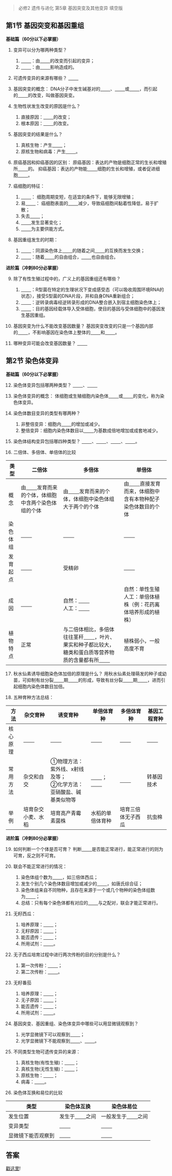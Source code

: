 > 必修2 遗传与进化 第5章 基因突变及其他变异 填空版

## 第1节 基因突变和基因重组

**基础篇（60分以下必掌握）**

1. 变异可以分为哪两种类型？
    1. <u>&nbsp;&nbsp;&nbsp;&nbsp;&nbsp;&nbsp;&nbsp;&nbsp;</u>：由<u>&nbsp;&nbsp;&nbsp;&nbsp;&nbsp;&nbsp;&nbsp;&nbsp;</u>的改变而引起的变异；
    2. <u>&nbsp;&nbsp;&nbsp;&nbsp;&nbsp;&nbsp;&nbsp;&nbsp;</u>：由<u>&nbsp;&nbsp;&nbsp;&nbsp;&nbsp;&nbsp;&nbsp;&nbsp;</u>影响造成的。
   
2. 可遗传变异的来源有哪些？
<u>&nbsp;&nbsp;&nbsp;&nbsp;&nbsp;&nbsp;&nbsp;&nbsp;</u>

3. 基因突变的概念：
DNA分子中发生碱基对的<u>&nbsp;&nbsp;&nbsp;&nbsp;&nbsp;&nbsp;&nbsp;&nbsp;</u>、<u>&nbsp;&nbsp;&nbsp;&nbsp;&nbsp;&nbsp;&nbsp;&nbsp;</u>或<u>&nbsp;&nbsp;&nbsp;&nbsp;&nbsp;&nbsp;&nbsp;&nbsp;</u>，而引起的<u>&nbsp;&nbsp;&nbsp;&nbsp;&nbsp;&nbsp;&nbsp;&nbsp;</u>的改变，叫做基因突变。

4. 生物性状发生改变的原因是什么？
    1. 直接原因：<u>&nbsp;&nbsp;&nbsp;&nbsp;&nbsp;&nbsp;&nbsp;&nbsp;</u>的改变；
    2. 根本原因：<u>&nbsp;&nbsp;&nbsp;&nbsp;&nbsp;&nbsp;&nbsp;&nbsp;</u>的改变。

5. 基因突变的结果是什么？
    1. 真核生物：产生<u>&nbsp;&nbsp;&nbsp;&nbsp;&nbsp;&nbsp;&nbsp;&nbsp;</u>；
    2. 原核生物和病毒：产生<u>&nbsp;&nbsp;&nbsp;&nbsp;&nbsp;&nbsp;&nbsp;&nbsp;</u>。

6. 原癌基因和抑癌基因的区别：
原癌基因：表达的产物是细胞正常的生长和增殖所<u>&nbsp;&nbsp;&nbsp;&nbsp;&nbsp;&nbsp;&nbsp;&nbsp;</u>的。
抑癌基因：表达的产物能<u>&nbsp;&nbsp;&nbsp;&nbsp;&nbsp;&nbsp;&nbsp;&nbsp;</u>细胞的生长和增殖，或者促进细胞<u>&nbsp;&nbsp;&nbsp;&nbsp;&nbsp;&nbsp;&nbsp;&nbsp;</u>。

7. 癌细胞的特征：
    1. <u>&nbsp;&nbsp;&nbsp;&nbsp;&nbsp;&nbsp;&nbsp;&nbsp;</u>： 细胞周期变短，在适宜的条件下，能够无限增殖；
    2. 易<u>&nbsp;&nbsp;&nbsp;&nbsp;&nbsp;&nbsp;&nbsp;&nbsp;</u>： 癌细胞表面的<u>&nbsp;&nbsp;&nbsp;&nbsp;&nbsp;&nbsp;&nbsp;&nbsp;</u>减少，导致癌细胞间黏着性降低，易于扩散；
    3. 失去<u>&nbsp;&nbsp;&nbsp;&nbsp;&nbsp;&nbsp;&nbsp;&nbsp;</u>；
    4. <u>&nbsp;&nbsp;&nbsp;&nbsp;&nbsp;&nbsp;&nbsp;&nbsp;</u>发生显著变化；
    5. <u>&nbsp;&nbsp;&nbsp;&nbsp;&nbsp;&nbsp;&nbsp;&nbsp;</u>为主要供能方式。

8. 基因重组发生的时期：
    1. <u>&nbsp;&nbsp;&nbsp;&nbsp;&nbsp;&nbsp;&nbsp;&nbsp;</u>：同源染色体上<u>&nbsp;&nbsp;&nbsp;&nbsp;&nbsp;&nbsp;&nbsp;&nbsp;</u>的随着之间<u>&nbsp;&nbsp;&nbsp;&nbsp;&nbsp;&nbsp;&nbsp;&nbsp;</u>的互换而发生交换；
    2. <u>&nbsp;&nbsp;&nbsp;&nbsp;&nbsp;&nbsp;&nbsp;&nbsp;</u>：随着<u>&nbsp;&nbsp;&nbsp;&nbsp;&nbsp;&nbsp;&nbsp;&nbsp;</u>的自由组合，<u>&nbsp;&nbsp;&nbsp;&nbsp;&nbsp;&nbsp;&nbsp;&nbsp;</u>也自由组合。

**进阶篇（冲刺80分必掌握）**

9. 除了有性生殖过程中的，广义上的基因重组还有哪些？
    1. <u>&nbsp;&nbsp;&nbsp;&nbsp;&nbsp;&nbsp;&nbsp;&nbsp;</u>：R型菌在特定的生理状况下变成感受态（可以吸收周围环境RNA的状态），接受S型菌的DNA片段，并和自身DNA重新组合；
    2. <u>&nbsp;&nbsp;&nbsp;&nbsp;&nbsp;&nbsp;&nbsp;&nbsp;</u>：逆转录病毒经逆转录形成的DNA整合嵌入到宿主细胞染色体上；
    3. <u>&nbsp;&nbsp;&nbsp;&nbsp;&nbsp;&nbsp;&nbsp;&nbsp;</u>：目的基因经载体导入受体细胞，使目的基因与受体细胞中的基因发生基因重组。

10. 基因突变为什么不能改变基因数量？
基因突变改变的只是一个基因内部的<u>&nbsp;&nbsp;&nbsp;&nbsp;&nbsp;&nbsp;&nbsp;&nbsp;</u>，不影响基因在染色体上整体的<u>&nbsp;&nbsp;&nbsp;&nbsp;&nbsp;&nbsp;&nbsp;&nbsp;</u>和<u>&nbsp;&nbsp;&nbsp;&nbsp;&nbsp;&nbsp;&nbsp;&nbsp;</u>。

11. 哪种变异可能会改变基因数量？
<u>&nbsp;&nbsp;&nbsp;&nbsp;&nbsp;&nbsp;&nbsp;&nbsp;</u>

## 第2节 染色体变异

**基础篇（60分以下必掌握）**

12. 染色体变异包括哪两种类型？
<u>&nbsp;&nbsp;&nbsp;&nbsp;&nbsp;&nbsp;&nbsp;&nbsp;</u>、<u>&nbsp;&nbsp;&nbsp;&nbsp;&nbsp;&nbsp;&nbsp;&nbsp;</u>

13. 染色体变异的概念：
体细胞或生殖细胞内染色体<u>&nbsp;&nbsp;&nbsp;&nbsp;&nbsp;&nbsp;&nbsp;&nbsp;</u>或<u>&nbsp;&nbsp;&nbsp;&nbsp;&nbsp;&nbsp;&nbsp;&nbsp;</u>的变化，称为染色体变异。

14. 染色体数目变异的类型有哪两种？
    1. 非整倍变异：细胞内<u>&nbsp;&nbsp;&nbsp;&nbsp;&nbsp;&nbsp;&nbsp;&nbsp;</u>的增加或减少。
    2. 整倍变异：细胞内染色体数目以<u>&nbsp;&nbsp;&nbsp;&nbsp;&nbsp;&nbsp;&nbsp;&nbsp;</u>为基数成倍地增加或成套地减少。

15. 染色体结构变异包括哪四种类型？
<u>&nbsp;&nbsp;&nbsp;&nbsp;&nbsp;&nbsp;&nbsp;&nbsp;</u>、<u>&nbsp;&nbsp;&nbsp;&nbsp;&nbsp;&nbsp;&nbsp;&nbsp;</u>、<u>&nbsp;&nbsp;&nbsp;&nbsp;&nbsp;&nbsp;&nbsp;&nbsp;</u>、<u>&nbsp;&nbsp;&nbsp;&nbsp;&nbsp;&nbsp;&nbsp;&nbsp;</u>。

16. 二倍体、多倍体、单倍体的比较

|类型|二倍体|多倍体|单倍体|
|----|-----|------|------|
|概念|由<u>&nbsp;&nbsp;&nbsp;&nbsp;&nbsp;&nbsp;&nbsp;&nbsp;</u>发育而来的个体，体细胞中含两个染色体组的个体|由<u>&nbsp;&nbsp;&nbsp;&nbsp;&nbsp;&nbsp;&nbsp;&nbsp;</u>发育而来的个体，体细胞中染色体组大于两个的个体|由<u>&nbsp;&nbsp;&nbsp;&nbsp;&nbsp;&nbsp;&nbsp;&nbsp;</u>直接发育而来，体细胞中含有本物种配子染色体数目的个体|
|染色体组|<u>&nbsp;&nbsp;&nbsp;&nbsp;&nbsp;&nbsp;&nbsp;&nbsp;</u>|<u>&nbsp;&nbsp;&nbsp;&nbsp;&nbsp;&nbsp;&nbsp;&nbsp;</u>|<u>&nbsp;&nbsp;&nbsp;&nbsp;&nbsp;&nbsp;&nbsp;&nbsp;</u>|
|发育起点|<u>&nbsp;&nbsp;&nbsp;&nbsp;&nbsp;&nbsp;&nbsp;&nbsp;</u>|受精卵|<u>&nbsp;&nbsp;&nbsp;&nbsp;&nbsp;&nbsp;&nbsp;&nbsp;</u>|
|成因|<u>&nbsp;&nbsp;&nbsp;&nbsp;&nbsp;&nbsp;&nbsp;&nbsp;</u>|自然：<u>&nbsp;&nbsp;&nbsp;&nbsp;&nbsp;&nbsp;&nbsp;&nbsp;</u><br>人工：<u>&nbsp;&nbsp;&nbsp;&nbsp;&nbsp;&nbsp;&nbsp;&nbsp;</u>|自然：单性生殖<br>人工：单倍体植株（例：花药离体培养形成的植株）|
|植物特点|正常|与二倍体相比，多倍体往往茎秆<u>&nbsp;&nbsp;&nbsp;&nbsp;&nbsp;&nbsp;&nbsp;&nbsp;</u>，叶片、果实和种子都比较大，糖类和蛋白质等营养物质的含量都有所<u>&nbsp;&nbsp;&nbsp;&nbsp;&nbsp;&nbsp;&nbsp;&nbsp;</u>|植株弱小，一般高度不育|

17. 秋水仙素诱导细胞染色体加倍的原理是什么？
用秋水仙素处理萌发的种子或幼苗，可抑制有丝分裂<u>&nbsp;&nbsp;&nbsp;&nbsp;&nbsp;&nbsp;&nbsp;&nbsp;</u>期<u>&nbsp;&nbsp;&nbsp;&nbsp;&nbsp;&nbsp;&nbsp;&nbsp;</u>的形成，导致有丝分裂<u>&nbsp;&nbsp;&nbsp;&nbsp;&nbsp;&nbsp;&nbsp;&nbsp;</u>期<u>&nbsp;&nbsp;&nbsp;&nbsp;&nbsp;&nbsp;&nbsp;&nbsp;</u>，进而引起细胞内染色体数目加倍。

18. 五种育种方法总结：

|方法|杂交育种|诱变育种|单倍体育种|多倍体育种|基因工程育种|
|----|-------|--------|---------|---------|-----------|
|核心原理|<u>&nbsp;&nbsp;&nbsp;&nbsp;&nbsp;&nbsp;&nbsp;&nbsp;</u>|<u>&nbsp;&nbsp;&nbsp;&nbsp;&nbsp;&nbsp;&nbsp;&nbsp;</u>|<u>&nbsp;&nbsp;&nbsp;&nbsp;&nbsp;&nbsp;&nbsp;&nbsp;</u>|<u>&nbsp;&nbsp;&nbsp;&nbsp;&nbsp;&nbsp;&nbsp;&nbsp;</u>|<u>&nbsp;&nbsp;&nbsp;&nbsp;&nbsp;&nbsp;&nbsp;&nbsp;</u>|
|常用方法|杂交和自交|①物理方法：紫外线、x射线及等；<br>②化学方法：亚硝酸盐、碱基类似物等|<u>&nbsp;&nbsp;&nbsp;&nbsp;&nbsp;&nbsp;&nbsp;&nbsp;</u>；<br><u>&nbsp;&nbsp;&nbsp;&nbsp;&nbsp;&nbsp;&nbsp;&nbsp;</u>|<u>&nbsp;&nbsp;&nbsp;&nbsp;&nbsp;&nbsp;&nbsp;&nbsp;</u>|转基因技术|
|举例|培育杂交小麦、水稻|培育高产青霉素菌株|水稻的单倍体育种|培育三倍体无子西瓜|抗虫棉|

**进阶篇（冲刺80分必掌握）**

19. 如何判断一个个体是否可育？
判断<u>&nbsp;&nbsp;&nbsp;&nbsp;&nbsp;&nbsp;&nbsp;&nbsp;</u>是否能正常进行，能正常进行的则为可育，反之则不可育。

20. 联会不能正常进行的情况：
    1. 染色体组个数为<u>&nbsp;&nbsp;&nbsp;&nbsp;&nbsp;&nbsp;&nbsp;&nbsp;</u>，如三倍体西瓜；
    2. 发生个别几个染色体数目增加或减少的<u>&nbsp;&nbsp;&nbsp;&nbsp;&nbsp;&nbsp;&nbsp;&nbsp;</u>，如唐氏综合征；
    3. 染色体组来自不同物种，且存在来源于一个或几个物种的染色体组数为<u>&nbsp;&nbsp;&nbsp;&nbsp;&nbsp;&nbsp;&nbsp;&nbsp;</u>；
    4. 总结：只有每个染色体都有对应的<u>&nbsp;&nbsp;&nbsp;&nbsp;&nbsp;&nbsp;&nbsp;&nbsp;</u>与之配对，联会才能正常进行。
21. 无籽西瓜：
    1. 培养原理：<u>&nbsp;&nbsp;&nbsp;&nbsp;&nbsp;&nbsp;&nbsp;&nbsp;</u>；
    2. 无籽原因：<u>&nbsp;&nbsp;&nbsp;&nbsp;&nbsp;&nbsp;&nbsp;&nbsp;</u>；
    3. 能否遗传：<u>&nbsp;&nbsp;&nbsp;&nbsp;&nbsp;&nbsp;&nbsp;&nbsp;</u>；
    4. 所用试剂：<u>&nbsp;&nbsp;&nbsp;&nbsp;&nbsp;&nbsp;&nbsp;&nbsp;</u>。
22. 无子西瓜培育过程中进行两次传粉的目的分别是什么？
    1. 第一次传粉：<u>&nbsp;&nbsp;&nbsp;&nbsp;&nbsp;&nbsp;&nbsp;&nbsp;</u>；
    2. 第二次传粉：<u>&nbsp;&nbsp;&nbsp;&nbsp;&nbsp;&nbsp;&nbsp;&nbsp;</u>。

23. 无籽番茄
    1. 培养原理：<u>&nbsp;&nbsp;&nbsp;&nbsp;&nbsp;&nbsp;&nbsp;&nbsp;</u>；
    2. 无子原因：<u>&nbsp;&nbsp;&nbsp;&nbsp;&nbsp;&nbsp;&nbsp;&nbsp;</u>；
    3. 能否遗传：<u>&nbsp;&nbsp;&nbsp;&nbsp;&nbsp;&nbsp;&nbsp;&nbsp;</u>；
    4. 所用试剂：<u>&nbsp;&nbsp;&nbsp;&nbsp;&nbsp;&nbsp;&nbsp;&nbsp;</u>。
24. 基因突变、基因重组、染色体变异中哪些可以用显微镜观察到？
    1. 光学显微镜下可以观察到<u>&nbsp;&nbsp;&nbsp;&nbsp;&nbsp;&nbsp;&nbsp;&nbsp;</u>；
    2. 光学显微镜下不能观察到<u>&nbsp;&nbsp;&nbsp;&nbsp;&nbsp;&nbsp;&nbsp;&nbsp;</u>、<u>&nbsp;&nbsp;&nbsp;&nbsp;&nbsp;&nbsp;&nbsp;&nbsp;</u>。
25. 不同类型生物可遗传变异的来源：
    1. 真核生物(有性生殖)：<u>&nbsp;&nbsp;&nbsp;&nbsp;&nbsp;&nbsp;&nbsp;&nbsp;</u>；
    2. 真核生物(无性生殖)：<u>&nbsp;&nbsp;&nbsp;&nbsp;&nbsp;&nbsp;&nbsp;&nbsp;</u>；
    3. 原核生物：<u>&nbsp;&nbsp;&nbsp;&nbsp;&nbsp;&nbsp;&nbsp;&nbsp;</u>；
    4. 病毒：<u>&nbsp;&nbsp;&nbsp;&nbsp;&nbsp;&nbsp;&nbsp;&nbsp;</u>。

26. 染色体互换和易位的比较

|类型|染色体互换|染色体易位|
|----|---------|---------|
|发生位置|发生于<u>&nbsp;&nbsp;&nbsp;&nbsp;&nbsp;&nbsp;&nbsp;&nbsp;</u>之间|一般发生于<u>&nbsp;&nbsp;&nbsp;&nbsp;&nbsp;&nbsp;&nbsp;&nbsp;</u>之间|
|变异类型|<u>&nbsp;&nbsp;&nbsp;&nbsp;&nbsp;&nbsp;&nbsp;&nbsp;</u>|<u>&nbsp;&nbsp;&nbsp;&nbsp;&nbsp;&nbsp;&nbsp;&nbsp;</u>|
|显微镜下能否观察到|<u>&nbsp;&nbsp;&nbsp;&nbsp;&nbsp;&nbsp;&nbsp;&nbsp;</u>|<u>&nbsp;&nbsp;&nbsp;&nbsp;&nbsp;&nbsp;&nbsp;&nbsp;</u>|

## 答案

[戳这里](./r2-ch5-gene-mutation-and-other-variations-answer.md)!